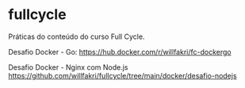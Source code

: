 # fullcycle
Práticas do conteúdo do curso Full Cycle.

Desafio Docker - Go:
https://hub.docker.com/r/willfakri/fc-dockergo

Desafio Docker - Nginx com Node.js
https://github.com/willfakri/fullcycle/tree/main/docker/desafio-nodejs
